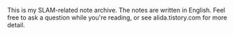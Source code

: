 This is my SLAM-related note archive. The notes are written in English. Feel free to ask a question while you're reading, or see alida.tistory.com for more detail.
